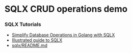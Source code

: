 # SQLX CRUD operations demo
### SQLX Tutorials
- [Simplify Database Operations in Golang with SQLX](https://kadirseckin.medium.com/simplify-database-operations-in-golang-with-sqlx-bbbfed23bb1f)  
- [Illustrated guide to SQLX](https://jmoiron.github.io/sqlx/)
- [sqlx/README.md](https://github.com/jmoiron/sqlx/blob/master/README.md)

